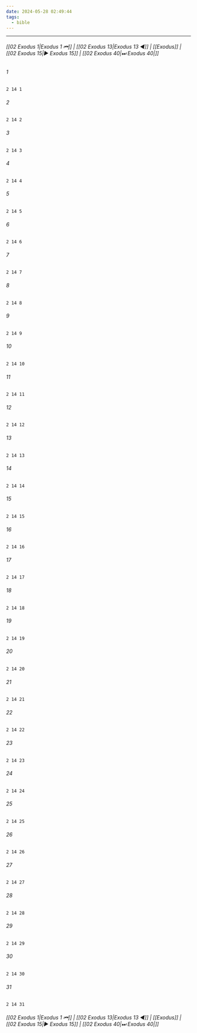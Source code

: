 ```yaml
---
date: 2024-05-28 02:49:44
tags:
  - bible
---
```

___

###### [[02 Exodus 1|Exodus 1 ⏮]] | [[02 Exodus 13|Exodus 13 ◀]] | [[Exodus]] | [[02 Exodus 15|▶ Exodus 15]] | [[02 Exodus 40|⏭ Exodus 40|]]

###### 1
``` verse
2 14 1 
```
###### 2
``` verse
2 14 2 
```
###### 3
``` verse
2 14 3 
```
###### 4
``` verse
2 14 4 
```
###### 5
``` verse
2 14 5 
```
###### 6
``` verse
2 14 6 
```
###### 7
``` verse
2 14 7 
```
###### 8
``` verse
2 14 8 
```
###### 9
``` verse
2 14 9 
```
###### 10
``` verse
2 14 10 
```
###### 11
``` verse
2 14 11 
```
###### 12
``` verse
2 14 12 
```
###### 13
``` verse
2 14 13 
```
###### 14
``` verse
2 14 14 
```
###### 15
``` verse
2 14 15 
```
###### 16
``` verse
2 14 16 
```
###### 17
``` verse
2 14 17 
```
###### 18
``` verse
2 14 18 
```
###### 19
``` verse
2 14 19 
```
###### 20
``` verse
2 14 20 
```
###### 21
``` verse
2 14 21 
```
###### 22
``` verse
2 14 22 
```
###### 23
``` verse
2 14 23 
```
###### 24
``` verse
2 14 24 
```
###### 25
``` verse
2 14 25 
```
###### 26
``` verse
2 14 26 
```
###### 27
``` verse
2 14 27 
```
###### 28
``` verse
2 14 28 
```
###### 29
``` verse
2 14 29 
```
###### 30
``` verse
2 14 30 
```
###### 31
``` verse
2 14 31 
```

###### [[02 Exodus 1|Exodus 1 ⏮]] | [[02 Exodus 13|Exodus 13 ◀]] | [[Exodus]] | [[02 Exodus 15|▶ Exodus 15]] | [[02 Exodus 40|⏭ Exodus 40|]]

